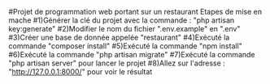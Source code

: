 #Projet de programmation web portant sur un restaurant
Etapes de mise en mache
#1)Générer la clé du projet avec la commande : "php artisan key:generate"
#2)Modifier le nom du fichier ".env.example" en ".env"
#3)Créer une base de donnée appelée "restaurant"
#4)Exécuté la commande "composer install"
#5)Exécuté la commande "npm install"
#6)Exécuté la commande "php artisan migrate"
#7)Exécuté la commande "php artisan server" pour lancer le projet
#8)Allez sur l'adresse : "http://127.0.0.1:8000/" pour voir le résultat
